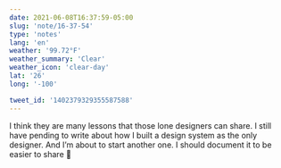 ```yaml
---
date: 2021-06-08T16:37:59-05:00
slug: 'note/16-37-54'
type: 'notes'
lang: 'en'
weather: '99.72°F'
weather_summary: 'Clear'
weather_icon: 'clear-day'
lat: '26'
long: '-100'

tweet_id: '1402379329355587588'
---
```

I think they are many lessons that those lone designers can share. I still have pending to write about how I built a design system as the only designer. And I’m about to start another one. I should document it to be easier to share 🤔